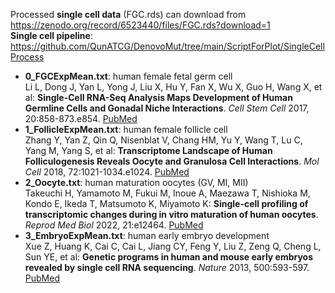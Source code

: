 Processed **single cell data** (FGC.rds) can download from https://zenodo.org/record/6523440/files/FGC.rds?download=1 <br/>
**Single cell pipeline**: https://github.com/QunATCG/DenovoMut/tree/main/ScriptForPlot/SingleCellProcess

- **0_FGCExpMean.txt**: human female fetal germ cell <br/>
Li L, Dong J, Yan L, Yong J, Liu X, Hu Y, Fan X, Wu X, Guo H, Wang X, et al: **Single-Cell RNA-Seq  Analysis Maps  Development of Human Germline Cells and Gonadal Niche Interactions**. *Cell Stem Cell* 2017, 20:858-873.e854. [PubMed](https://pubmed.ncbi.nlm.nih.gov/28457750/)
- **1_FollicleExpMean.txt**: human female follicle cell <br/>
Zhang Y, Yan Z, Qin Q, Nisenblat V, Chang HM, Yu Y, Wang T, Lu C, Yang M, Yang S, et al: **Transcriptome Landscape of Human Folliculogenesis Reveals Oocyte and Granulosa Cell Interactions**. *Mol Cell* 2018, 72:1021-1034.e1024. [PubMed](https://pubmed.ncbi.nlm.nih.gov/30472193/)
- **2_Oocyte.txt**: human maturation oocytes (GV, MI, MII) <br/>
Takeuchi H, Yamamoto M, Fukui M, Inoue A, Maezawa T, Nishioka M, Kondo E, Ikeda T, Matsumoto K, Miyamoto K: **Single-cell profiling of transcriptomic changes during in vitro maturation of human oocytes**. *Reprod Med Biol* 2022, 21:e12464. [PubMed](https://pubmed.ncbi.nlm.nih.gov/35582522/)
- **3_EmbryoExpMean.txt**: human early embryo development <br/>
Xue Z, Huang K, Cai C, Cai L, Jiang CY, Feng Y, Liu Z, Zeng Q, Cheng L, Sun YE, et al: **Genetic programs in human and mouse early embryos revealed by single cell RNA sequencing**. *Nature* 2013, 500:593-597. [PubMed](https://pubmed.ncbi.nlm.nih.gov/23892778/)

